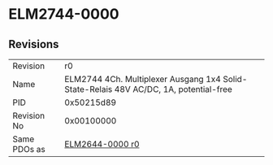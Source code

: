 # ELM2744-0000

## Revisions
<table>
<tr>
<td>Revision</td>
<td>r0</td>
</tr>
<tr>
<td>Name</td>
<td>ELM2744 4Ch. Multiplexer Ausgang 1x4 Solid-State-Relais 48V AC/DC, 1A, potential-free</td>
</tr>
<tr>
<td>PID</td>
<td>0x50215d89</td>
</tr>
<tr>
<td>Revision No</td>
<td>0x00100000</td>
</tr>
<tr>
<td>Same PDOs as</td>
<td><a href="ELM2644-0000.md">ELM2644-0000 r0</a></td>
</tr>
</table>
